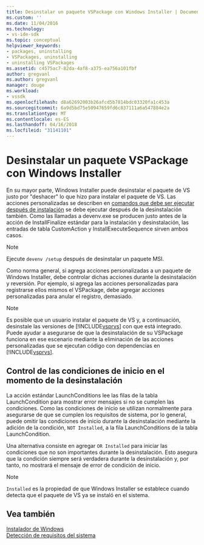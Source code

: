 ```yaml
---
title: Desinstalar un paquete VSPackage con Windows Installer | Documentos de Microsoft
ms.custom: ''
ms.date: 11/04/2016
ms.technology:
- vs-ide-sdk
ms.topic: conceptual
helpviewer_keywords:
- packages, uninstalling
- VSPackages, uninstalling
- uninstalling VSPackages
ms.assetid: c4575ac7-82da-4af8-a375-ea756a101fbf
author: gregvanl
ms.author: gregvanl
manager: douge
ms.workload:
- vssdk
ms.openlocfilehash: d8a62692003b26afcd5b7814bdc03320fa1c453a
ms.sourcegitcommit: 6a9d5bd75e50947659fd6c837111a6a547884e2a
ms.translationtype: MT
ms.contentlocale: es-ES
ms.lasthandoff: 04/16/2018
ms.locfileid: "31141101"
---
```

# <a name="uninstalling-a-vspackage-with-windows-installer"></a>Desinstalar un paquete VSPackage con Windows Installer
En su mayor parte, Windows Installer puede desinstalar el paquete de VS justo por "deshacer" lo que hizo para instalar el paquete de VS. Las acciones personalizadas se describen en [comandos que debe ser ejecutar después de instalación](../../extensibility/internals/commands-that-must-be-run-after-installation.md) se debe ejecutar después de la desinstalación también. Como las llamadas a devenv.exe se producen justo antes de la acción de InstallFinalize estándar para la instalación y desinstalación, las entradas de tabla CustomAction y InstallExecuteSequence sirven ambos casos.  
  
> [!NOTE]
>  Ejecute `devenv /setup` después de desinstalar un paquete MSI.  
  
 Como norma general, si agrega acciones personalizadas a un paquete de Windows Installer, debe controlar dichas acciones durante la desinstalación y reversión. Por ejemplo, si agrega las acciones personalizadas para registrarse ellos mismos el VSPackage, debe agregar acciones personalizadas para anular el registro, demasiado.  
  
> [!NOTE]
>  Es posible que un usuario instalar el paquete de VS y, a continuación, desinstale las versiones de [!INCLUDE[vsprvs](../../code-quality/includes/vsprvs_md.md)] con que está integrado. Puede ayudar a asegurarse de que la desinstalación de su VSPackage funciona en ese escenario mediante la eliminación de las acciones personalizadas que se ejecutan código con dependencias en [!INCLUDE[vsprvs](../../code-quality/includes/vsprvs_md.md)].  
  
## <a name="handling-launch-conditions-at-uninstall-time"></a>Control de las condiciones de inicio en el momento de la desinstalación  
 La acción estándar LaunchConditions lee las filas de la tabla LaunchCondition para mostrar error mensajes si no se cumplen las condiciones. Como las condiciones de inicio se utilizan normalmente para asegurarse de que se cumplen los requisitos de sistema, por lo general, puede omitir las condiciones de inicio durante la desinstalación mediante la adición de la condición, `NOT Installed`, a la fila LaunchConditions de la tabla LaunchCondition.  
  
 Una alternativa consiste en agregar `OR Installed` para iniciar las condiciones que no son importantes durante la desinstalación. Esto asegura que la condición siempre será verdadera durante la desinstalación y, por tanto, no mostrará el mensaje de error de condición de inicio.  
  
> [!NOTE]
>  `Installed` es la propiedad de que Windows Installer se establece cuando detecta que el paquete de VS ya se instaló en el sistema.  
  
## <a name="see-also"></a>Vea también  
 [Instalador de Windows](http://msdn.microsoft.com/en-us/187d8965-c79d-4ecb-8689-10930fa8b3b5)   
 [Detección de requisitos del sistema](../../extensibility/internals/detecting-system-requirements.md)
